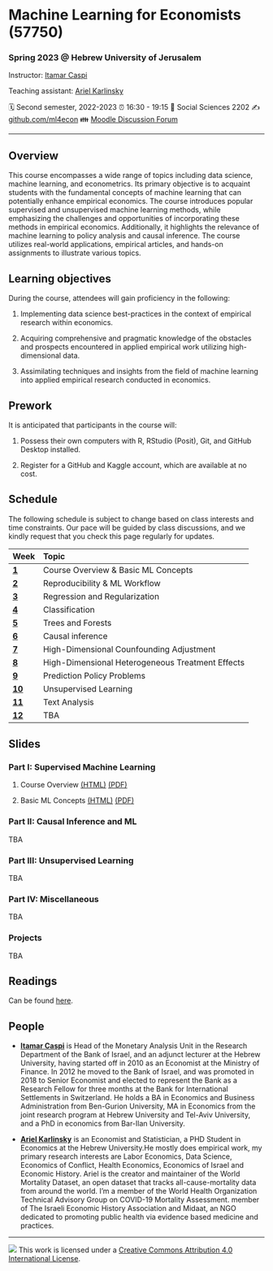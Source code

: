 Machine Learning for Economists (57750)
================

### Spring 2023 @ Hebrew University of Jerusalem

Instructor: [Itamar Caspi](https://itamarcaspi.rbind.io)

Teaching assistant: [Ariel Karlinsky](https://akarlinsky.github.io/)

:spiral_calendar: Second semester, 2022-2023
:alarm_clock:     16:30 - 19:15
:hotel:           Social Sciences 2202
:writing_hand:    [github.com/ml4econ](https://github.com/ml4econ/lecture-notes-2023)
:family:          [Moodle Discussion Forum](https://moodle2.cs.huji.ac.il/nu22/mod/forum/view.php?id=286095)

-----

## Overview

This course encompasses a wide range of topics including data science, machine learning, and econometrics. Its primary objective is to acquaint students with the fundamental concepts of machine learning that can potentially enhance empirical economics. The course introduces popular supervised and unsupervised machine learning methods, while emphasizing the challenges and opportunities of incorporating these methods in empirical economics. Additionally, it highlights the relevance of machine learning to policy analysis and causal inference. The course utilizes real-world applications, empirical articles, and hands-on assignments to illustrate various topics.

## Learning objectives

During the course, attendees will gain proficiency in the following:

1. Implementing data science best-practices in the context of empirical research within economics.

2. Acquiring comprehensive and pragmatic knowledge of the obstacles and prospects encountered in applied empirical work utilizing high-dimensional data.

3. Assimilating techniques and insights from the field of machine learning into applied empirical research conducted in economics.


## Prework

It is anticipated that participants in the course will:

1. Possess their own computers with R, RStudio (Posit), Git, and GitHub Desktop installed.

2. Register for a GitHub and Kaggle account, which are available at no cost.


## Schedule

The following schedule is subject to change based on class interests and time constraints. Our pace will be guided by class discussions, and we kindly request that you check this page regularly for updates.

| Week                  | Topic                                               |
|:----------------------|:----------------------------------------------------|
| [**1**](#week-1)      | Course Overview & Basic ML Concepts                 |
| [**2**](#week-2)      | Reproducibility & ML Workflow                       |
| [**3**](#week-3)      | Regression and Regularization                       |
| [**4**](#week-4)      | Classification                                      |
| [**5**](#week-5)      | Trees and Forests                                   |
| [**6**](#week-6)      | Causal inference                                    | 
| [**7**](#week-7)      | High-Dimensional Counfounding Adjustment            |
| [**8**](#week-7)      | High-Dimensional Heterogeneous Treatment Effects    |
| [**9**](#week-8)      | Prediction Policy Problems                          |
| [**10**](#week-9)     | Unsupervised Learning                               |
| [**11**](#week-10)    | Text Analysis                                       |
| [**12**](#week-11)    | TBA                                                 |


## Slides

### Part I: Supervised Machine Learning

1. Course Overview [(HTML)](https://raw.githack.com/ml4econ/lecture-notes-2023/master/01-overview/01-overview.html)
[(PDF)](https://raw.githack.com/ml4econ/lecture-notes-2023/master/01-overview/01-overview.pdf) 

2. Basic ML Concepts [(HTML)](https://raw.githack.com/ml4econ/lecture-notes-2023/master/02-basic-ml-concepts/02-basic-ml-concepts.html)
[(PDF)](https://raw.githack.com/ml4econ/lecture-notes-2023/master/02-basic-ml-concepts/02-basic-ml-concepts.pdf) 

### Part II: Causal Inference and ML

TBA

### Part III: Unsupervised Learning

TBA

### Part IV: Miscellaneous

TBA

### Projects

TBA

## Readings

Can be found [here](https://github.com/ml4econ/lecture-notes-2023/blob/master/resources.md).

## People

+ [**Itamar Caspi**](https://itamarcaspi.rbind.io) is Head of the Monetary Analysis Unit in the Research Department of the Bank of Israel, and an adjunct lecturer at the Hebrew University, having started off in 2010 as an Economist at the Ministry of Finance. In 2012 he moved to the Bank of Israel, and was promoted in 2018 to Senior Economist and elected to represent the Bank as a Research Fellow for three months at the Bank for International Settlements in Switzerland. He holds a BA in Economics and Business Administration from Ben-Gurion University, MA in Economics from the joint research program at Hebrew University and Tel-Aviv University, and a PhD in economics from Bar-Ilan University.

+ [**Ariel Karlinsky**](https://akarlinsky.github.io/) is an Economist and Statistician, a PHD Student in Economics at the Hebrew University.He mostly does empirical work, my primary research interests are Labor Economics, Data Science, Economics of Conflict, Health Economics, Economics of Israel and Economic History. Ariel is the creator and maintainer of the World Mortality Dataset, an open dataset that tracks all-cause-mortality data from around the world. I’m a member of the World Health Organization Technical Advisory Group on COVID-19 Mortality Assessment. member of The Israeli Economic History Association and Midaat, an NGO dedicated to promoting public health via evidence based medicine and practices.
-----

![](https://i.creativecommons.org/l/by/4.0/88x31.png) This work is
licensed under a [Creative Commons Attribution 4.0 International
License](https://creativecommons.org/licenses/by/4.0/).

